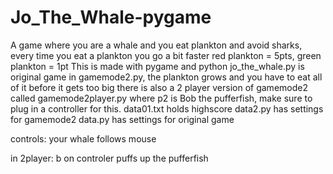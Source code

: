 # Jo_The_Whale-pygame
A game where you are a whale and you eat plankton and avoid sharks, every time you eat a plankton you go a bit faster
red plankton = 5pts, green plankton = 1pt
This is made with pygame and python
jo_the_whale.py is original game
in gamemode2.py, the plankton grows and you have to eat all of it before it gets too big
there is also a 2 player version of gamemode2 called gamemode2player.py where p2 is Bob the pufferfish, make sure to plug in a controller for this.
data01.txt holds highscore
data2.py has settings for gamemode2
data.py has settings for original game

controls:
your whale follows mouse

in 2player:
b on controler puffs up the pufferfish


